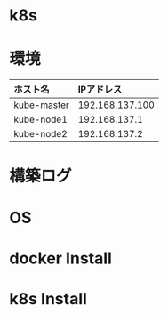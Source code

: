 # k8s
# 環境
|ホスト名|IPアドレス|
|:---|:---|
|kube-master|192.168.137.100|
|kube-node1|192.168.137.1|
|kube-node2|192.168.137.2|
# 構築ログ
# OS
# docker Install
# k8s Install

